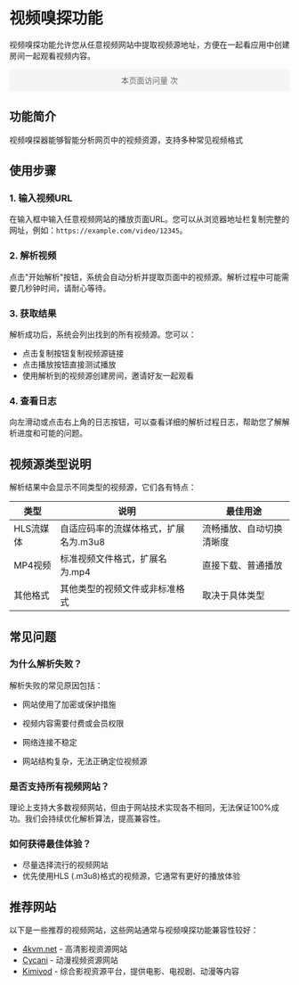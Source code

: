 # 视频嗅探功能

视频嗅探功能允许您从任意视频网站中提取视频源地址，方便在一起看应用中创建房间一起观看视频内容。

<div style="text-align: center; padding: 10px; margin: 10px 0; background-color: #f5f5f5; border-radius: 5px;">
  <script async src="//busuanzi.ibruce.info/busuanzi/2.3/busuanzi.pure.mini.js"></script>
  <span id="busuanzi_container_page_pv" style="font-size: 14px; color: #666;">
    本页面访问量 <span id="busuanzi_value_page_pv" style="font-weight: bold; color: #1976D2;"></span> 次
  </span>
</div>


## 功能简介

视频嗅探器能够智能分析网页中的视频资源，支持多种常见视频格式

## 使用步骤

### 1. 输入视频URL

在输入框中输入任意视频网站的播放页面URL。您可以从浏览器地址栏复制完整的网址，例如：`https://example.com/video/12345`。

### 2. 解析视频

点击"开始解析"按钮，系统会自动分析并提取页面中的视频源。解析过程中可能需要几秒钟时间，请耐心等待。

### 3. 获取结果

解析成功后，系统会列出找到的所有视频源。您可以：
- 点击复制按钮复制视频源链接
- 点击播放按钮直接测试播放
- 使用解析到的视频源创建房间，邀请好友一起观看

### 4. 查看日志

向左滑动或点击右上角的日志按钮，可以查看详细的解析过程日志，帮助您了解解析进度和可能的问题。

## 视频源类型说明

解析结果中会显示不同类型的视频源，它们各有特点：

| 类型 | 说明 | 最佳用途 |
|------|------|---------|
| HLS流媒体 | 自适应码率的流媒体格式，扩展名为.m3u8 | 流畅播放、自动切换清晰度 |
| MP4视频 | 标准视频文件格式，扩展名为.mp4 | 直接下载、普通播放 |
| 其他格式 | 其他类型的视频文件或非标准格式 | 取决于具体类型 |


## 常见问题

### 为什么解析失败？

解析失败的常见原因包括：

- 网站使用了加密或保护措施

- 视频内容需要付费或会员权限

- 网络连接不稳定

- 网站结构复杂，无法正确定位视频源

### 是否支持所有视频网站？

理论上支持大多数视频网站，但由于网站技术实现各不相同，无法保证100%成功。我们会持续优化解析算法，提高兼容性。

### 如何获得最佳体验？

- 尽量选择流行的视频网站
- 优先使用HLS (.m3u8)格式的视频源，它通常有更好的播放体验

## 推荐网站

以下是一些推荐的视频网站，这些网站通常与视频嗅探功能兼容性较好：

- [4kvm.net](https://4kvm.net) - 高清影视资源网站
- [Cycani](https://www.cycani.org/) - 动漫视频资源网站
- [Kimivod](https://kimivod.com/) - 综合影视资源平台，提供电影、电视剧、动漫等内容
